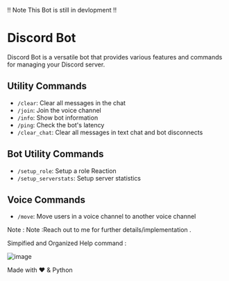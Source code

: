 !! Note This Bot is still in devlopment !!

# Discord Bot
 Discord Bot is a versatile bot that provides various features and commands for managing your Discord server.


## Utility Commands

- `/clear`: Clear all messages in the chat
- `/join`: Join the voice channel
- `/info`: Show bot information
- `/ping`: Check the bot's latency
- `/clear_chat`: Clear all messages in text chat and bot disconnects

## Bot Utility Commands

- `/setup_role`: Setup a role Reaction
- `/setup_serverstats`: Setup server statistics

## Voice Commands

- `/move`: Move users in a voice channel to another voice channel

Note : Note :Reach out to me for further details/implementation .


Simpified and Organized Help command :

![image](https://imgur.com/nOyKVLY.jpg)

Made with ❤️ & Python
